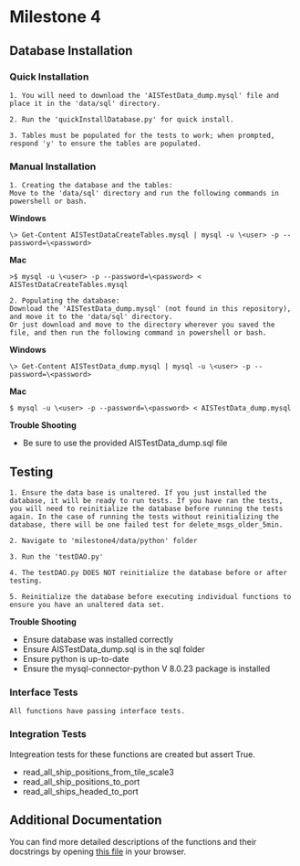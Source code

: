 # Milestone 4

## Database Installation

### Quick Installation

    1. You will need to download the 'AISTestData_dump.mysql' file and place it in the 'data/sql' directory.

    2. Run the 'quickInstallDatabase.py' for quick install.  

    3. Tables must be populated for the tests to work; when prompted, respond 'y' to ensure the tables are populated.

### Manual Installation

    1. Creating the database and the tables:
    Move to the 'data/sql' directory and run the following commands in powershell or bash.
   **Windows**
   
    \> Get-Content AISTestDataCreateTables.mysql | mysql -u \<user> -p --password=\<password>

   **Mac**
   
    >$ mysql -u \<user> -p --password=\<password> < AISTestDataCreateTables.mysql

    2. Populating the database:
    Download the 'AISTestData_dump.mysql' (not found in this repository), and move it to the 'data/sql' directory.
    Or just download and move to the directory wherever you saved the file, and then run the following command in powershell or bash.
   **Windows**
   
    \> Get-Content AISTestData_dump.mysql | mysql -u \<user> -p --password=\<password>

   **Mac**
   
    $ mysql -u \<user> -p --password=\<password> < AISTestData_dump.mysql

**Trouble Shooting**

- Be sure to use the provided AISTestData_dump.sql file


## Testing

    1. Ensure the data base is unaltered. If you just installed the database, it will be ready to run tests. If you have ran the tests, you will need to reinitialize the database before running the tests again. In the case of running the tests without reinitializing the database, there will be one failed test for delete_msgs_older_5min.

    2. Navigate to 'milestone4/data/python' folder

    3. Run the 'testDAO.py'

    4. The testDAO.py DOES NOT reinitialize the database before or after testing.

    5. Reinitialize the database before executing individual functions to ensure you have an unaltered data set.

**Trouble Shooting**

- Ensure database was installed correctly
- Ensure AISTestData_dump.sql is in the sql folder
- Ensure python is up-to-date
- Ensure the mysql-connector-python V 8.0.23 package is installed

### Interface Tests

    All functions have passing interface tests.

### Integration Tests

Integreation tests for these functions are created but assert True.
- read_all_ship_positions_from_tile_scale3
- read_all_ship_positions_to_port
- read_all_ships_headed_to_port

## Additional Documentation 

You can find more detailed descriptions of the functions and their docstrings by opening [this file](https://github.com/hunterdurbin/MileStone4/tree/main/data/html/index.html) in your browser.
